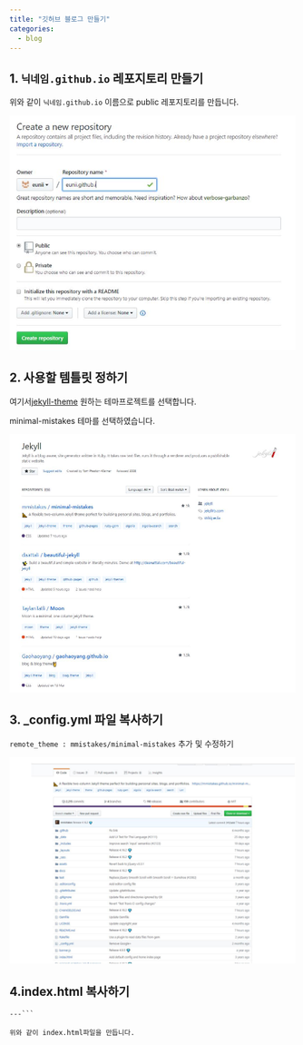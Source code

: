```yaml
---
title: "깃허브 블로그 만들기"
categories:
  - blog
---
```


## 1. `닉네임.github.io` 레포지토리 만들기

위와 같이 `닉네임.github.io` 이름으로 public 레포지토리를 만듭니다.

![텍스트](/assets/images/createrepo.JPG)


## 2. 사용할 템틀릿 정하기

여기서[jekyll-theme](https://github.com/topics/jekyll-theme) 원하는 테마프로젝트를 선택합니다. 

minimal-mistakes 테마를 선택하였습니다.

![텍스트](/assets/images/chtemplet.JPG)



## 3. _config.yml 파일 복사하기

`remote_theme : mmistakes/minimal-mistakes` 추가 및 수정하기

![텍스트](/assets/images/_config.JPG)


## 4.index.html 복사하기

```---layout: home
---```

위와 같이 index.html파일을 만듭니다.

